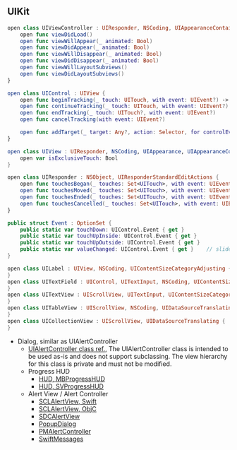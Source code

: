 ## UIKit

```Swift
open class UIViewController : UIResponder, NSCoding, UIAppearanceContainer, UITraitEnvironment, UIContentContainer, UIFocusEnvironment {
    open func viewDidLoad()
    open func viewWillAppear(_ animated: Bool)
    open func viewDidAppear(_ animated: Bool)
    open func viewWillDisappear(_ animated: Bool)
    open func viewDidDisappear(_ animated: Bool)
    open func viewWillLayoutSubviews()
    open func viewDidLayoutSubviews()    
}

open class UIControl : UIView {
    open func beginTracking(_ touch: UITouch, with event: UIEvent?) -> Bool
    open func continueTracking(_ touch: UITouch, with event: UIEvent?) -> Bool
    open func endTracking(_ touch: UITouch?, with event: UIEvent?)
    open func cancelTracking(with event: UIEvent?)

    open func addTarget(_ target: Any?, action: Selector, for controlEvents: UIControl.Event)
}

open class UIView : UIResponder, NSCoding, UIAppearance, UIAppearanceContainer, UIDynamicItem, UITraitEnvironment, UICoordinateSpace, UIFocusItem, UIFocusItemContainer, CALayerDelegate {
    open var isExclusiveTouch: Bool
}

open class UIResponder : NSObject, UIResponderStandardEditActions {
    open func touchesBegan(_ touches: Set<UITouch>, with event: UIEvent?)
    open func touchesMoved(_ touches: Set<UITouch>, with event: UIEvent?)
    open func touchesEnded(_ touches: Set<UITouch>, with event: UIEvent?)
    open func touchesCancelled(_ touches: Set<UITouch>, with event: UIEvent?)
}

public struct Event : OptionSet {
    public static var touchDown: UIControl.Event { get }
    public static var touchUpInside: UIControl.Event { get }
    public static var touchUpOutside: UIControl.Event { get }
    public static var valueChanged: UIControl.Event { get }    // slider, etc.
}

open class UILabel : UIView, NSCoding, UIContentSizeCategoryAdjusting {
}
open class UITextField : UIControl, UITextInput, NSCoding, UIContentSizeCategoryAdjusting {
}
open class UITextView : UIScrollView, UITextInput, UIContentSizeCategoryAdjusting {
}
open class UITableView : UIScrollView, NSCoding, UIDataSourceTranslating {
}
open class UICollectionView : UIScrollView, UIDataSourceTranslating {
}
```

* Dialog, similar as UIAlertController
  * [UIAlertController class ref.](https://developer.apple.com/documentation/uikit/uialertcontroller#//apple_ref/doc/uid/TP40014538-CH1-SW2), The UIAlertController class is intended to be used as-is and does not support subclassing. The view hierarchy for this class is private and must not be modified.
  * Progress HUD
    * [HUD, MBProgressHUD](https://github.com/jdg/MBProgressHUD)
    * [HUD, SVProgressHUD](https://github.com/SVProgressHUD/SVProgressHUD)
  * Alert View / Alert Controller
    * [SCLAlertView, Swift](https://github.com/vikmeup/SCLAlertView-Swift)
    * [SCLAlertView, ObjC](https://github.com/dogo/SCLAlertView)
    * [SDCAlertView](https://github.com/sberrevoets/SDCAlertView)
    * [PopupDialog](https://github.com/orderella/PopupDialog)  
    * [PMAlertController](https://github.com/pmusolino/PMAlertController)
    * [SwiftMessages](https://github.com/SwiftKickMobile/SwiftMessages)
